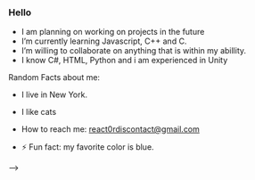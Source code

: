 ### Hello

- I am planning on working on projects in the future 
- I’m currently learning Javascript, C++ and C.
- I’m willing to collaborate on anything that is within my abillity.
- I know C#, HTML, Python and i am experienced in Unity

Random Facts about me: 
- I live in New York. 
- I like cats 

- How to reach me: react0rdiscontact@gmail.com

- ⚡ Fun fact: my favorite color is blue.

-->
